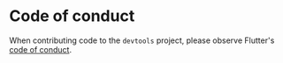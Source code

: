 # Code of conduct

When contributing code to the `devtools` project, please observe
Flutter's [code of conduct](https://github.com/flutter/flutter/blob/master/CODE_OF_CONDUCT.md).
